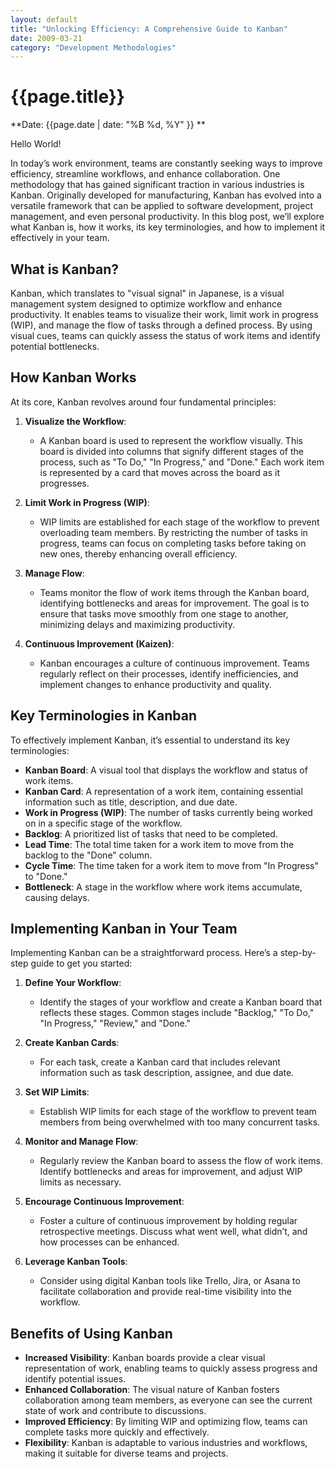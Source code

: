 ```yaml
---
layout: default
title: "Unlocking Efficiency: A Comprehensive Guide to Kanban"
date: 2009-03-21
category: "Development Methodologies"
---
```


# {{page.title}}

**Date: {{page.date | date: "%B %d, %Y" }} **

Hello World!

In today’s work environment, teams are constantly seeking ways to improve efficiency, streamline workflows, and enhance collaboration. One methodology that has gained significant traction in various industries is Kanban. Originally developed for manufacturing, Kanban has evolved into a versatile framework that can be applied to software development, project management, and even personal productivity. In this blog post, we’ll explore what Kanban is, how it works, its key terminologies, and how to implement it effectively in your team.

## What is Kanban?

Kanban, which translates to "visual signal" in Japanese, is a visual management system designed to optimize workflow and enhance productivity. It enables teams to visualize their work, limit work in progress (WIP), and manage the flow of tasks through a defined process. By using visual cues, teams can quickly assess the status of work items and identify potential bottlenecks.

## How Kanban Works

At its core, Kanban revolves around four fundamental principles:

1. **Visualize the Workflow**: 
   - A Kanban board is used to represent the workflow visually. This board is divided into columns that signify different stages of the process, such as "To Do," "In Progress," and "Done." Each work item is represented by a card that moves across the board as it progresses.

2. **Limit Work in Progress (WIP)**: 
   - WIP limits are established for each stage of the workflow to prevent overloading team members. By restricting the number of tasks in progress, teams can focus on completing tasks before taking on new ones, thereby enhancing overall efficiency.

3. **Manage Flow**: 
   - Teams monitor the flow of work items through the Kanban board, identifying bottlenecks and areas for improvement. The goal is to ensure that tasks move smoothly from one stage to another, minimizing delays and maximizing productivity.

4. **Continuous Improvement (Kaizen)**: 
   - Kanban encourages a culture of continuous improvement. Teams regularly reflect on their processes, identify inefficiencies, and implement changes to enhance productivity and quality.

## Key Terminologies in Kanban

To effectively implement Kanban, it’s essential to understand its key terminologies:

- **Kanban Board**: A visual tool that displays the workflow and status of work items.
- **Kanban Card**: A representation of a work item, containing essential information such as title, description, and due date.
- **Work in Progress (WIP)**: The number of tasks currently being worked on in a specific stage of the workflow.
- **Backlog**: A prioritized list of tasks that need to be completed.
- **Lead Time**: The total time taken for a work item to move from the backlog to the "Done" column.
- **Cycle Time**: The time taken for a work item to move from "In Progress" to "Done."
- **Bottleneck**: A stage in the workflow where work items accumulate, causing delays.

## Implementing Kanban in Your Team

Implementing Kanban can be a straightforward process. Here’s a step-by-step guide to get you started:

1. **Define Your Workflow**: 
   - Identify the stages of your workflow and create a Kanban board that reflects these stages. Common stages include "Backlog," "To Do," "In Progress," "Review," and "Done."

2. **Create Kanban Cards**: 
   - For each task, create a Kanban card that includes relevant information such as task description, assignee, and due date.

3. **Set WIP Limits**: 
   - Establish WIP limits for each stage of the workflow to prevent team members from being overwhelmed with too many concurrent tasks.

4. **Monitor and Manage Flow**: 
   - Regularly review the Kanban board to assess the flow of work items. Identify bottlenecks and areas for improvement, and adjust WIP limits as necessary.

5. **Encourage Continuous Improvement**: 
   - Foster a culture of continuous improvement by holding regular retrospective meetings. Discuss what went well, what didn’t, and how processes can be enhanced.

6. **Leverage Kanban Tools**: 
   - Consider using digital Kanban tools like Trello, Jira, or Asana to facilitate collaboration and provide real-time visibility into the workflow.

## Benefits of Using Kanban

- **Increased Visibility**: Kanban boards provide a clear visual representation of work, enabling teams to quickly assess progress and identify potential issues.
- **Enhanced Collaboration**: The visual nature of Kanban fosters collaboration among team members, as everyone can see the current state of work and contribute to discussions.
- **Improved Efficiency**: By limiting WIP and optimizing flow, teams can complete tasks more quickly and effectively.
- **Flexibility**: Kanban is adaptable to various industries and workflows, making it suitable for diverse teams and projects.

